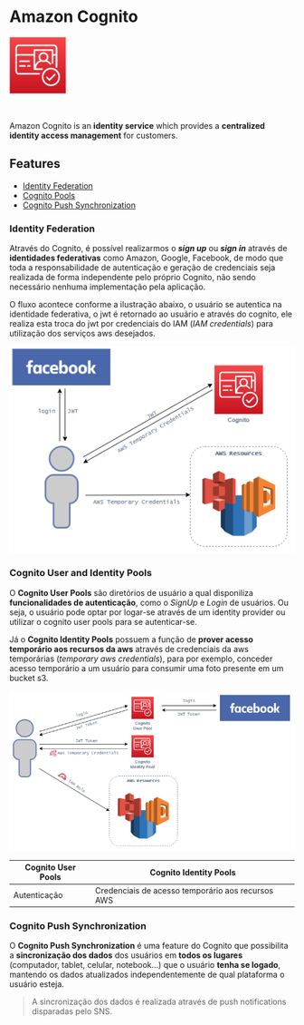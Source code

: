 # Amazon Cognito

<img height=100px; alt="cognito_logo" src="../../../images/cognito.png" />

<p>&nbsp;</p>

Amazon Cognito is an **identity service** which provides a **centralized identity access management** for customers.

## Features

- [Identity Federation](#identity-federation)
- [Cognito Pools](#cognito-user-and-identity-pools)
- [Cognito Push Synchronization](#cognito-push-synchronization)

### Identity Federation

Através do Cognito, é possível realizarmos o ***sign up*** ou ***sign in*** através de **identidades federativas** como Amazon, Google, Facebook, de modo que toda a responsabilidade de autenticação e geração de credenciais seja realizada de forma independente pelo próprio Cognito, não sendo necessário nenhuma implementação pela aplicação.

O fluxo acontece conforme a ilustração abaixo, o usuário se autentica na identidade federativa, o jwt é retornado ao usuário e através do cognito, ele realiza esta troca do jwt por credenciais do IAM (*IAM credentials*) para utilização dos serviços aws desejados.

![cognito-identity-federatio](../../../images/cognito-identity-federation.drawio.png)

### Cognito User and Identity Pools

O **Cognito User Pools** são diretórios de usuário a qual disponiliza **funcionalidades de autenticação**, como o *SignUp* e *Login* de usuários. Ou seja, o usuário pode optar por logar-se através de um identity provider ou utilizar o cognito user pools para se autenticar-se.

Já o **Cognito Identity Pools** possuem a função de **prover acesso temporário aos recursos da aws** através de credenciais da aws temporárias (*temporary aws credentials*), para por exemplo, conceder acesso temporário a um usuário para consumir uma foto presente em um bucket s3.

![cognito-pools-workflow](../../../images/cognito-pools-workflow.drawio.png)

Cognito User Pools | Cognito Identity Pools
------------------ | ----------------------
Autenticação | Credenciais de acesso temporário aos recursos AWS |

### Cognito Push Synchronization

O **Cognito Push Synchronization** é uma feature do Cognito que possibilita a **sincronização dos dados** dos usuários em **todos os lugares** (computador, tablet, celular, notebook...) que o usuário **tenha se logado**, mantendo os dados atualizados independentemente de qual plataforma o usuário esteja.

> A sincronização dos dados é realizada através de push notifications disparadas pelo SNS.